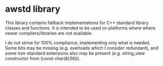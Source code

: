 # awstd library

This library contains fallback implementations for C++ standard library classes and functions.
It is intended to be used on platforms where where newer compilers/libraries are not available.

I do not strive for 100% compliance, implementing only what is needed.
Some bits may be missing (e.g. overloads which I consider redundant), and some non-standard
extensions also may be present (e.g. string\_view constructor from (const char(&)[N])).
